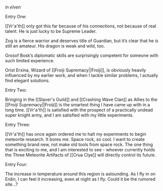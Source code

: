 *in elven*

Entry One:  

[[Vr'a'th]] only got this far because of his connections, not because of real talent. He is just lucky to be Supreme Leader. 

Zog is a fierce warrior and deserves title of Guardian, but it’s clear that he is still an amateur. His dragon is weak and wild, too. 

Grosof Bosk’s diplomatic skills are surprisingly competent for someone with such limited experience. 

Orist Erxina, Wizard of [[Froiji Supremacy||Froiji]], is obviously heavily influenced by my earlier work, and when I tackle similar problems, I actually find elegant solutions.    

Entry Two:  

Bringing in the [[Slaver's Guild]] and [[Crashing Wave Clan]] as Allies to the [[Froiji Supremacy||Froiji]] is the smartest thing I have came up with in a long time. [[Vr'a'th]] is satisfied with the prospect of a practically undead super knight army, and I am satisfied with my little experiments. 

Entry Three:  

[[Vr'a'th]] has once again ordered me to halt my experiments to begin meteorite research. It bores me. Space rock, so cool. I want to create something brand new, not make old tools from space rock. The one thing that is exciting to me, and I am interested to see - whoever currently holds the Three Meteorite Artifacts of [[Crua Clye]] will directly control its future. 

Entry Four:  

The increase in temperature around this region is astounding. As I fly in on Erdin, I can feel it increasing, even at night as I fly. Could it be the rumored site…?
